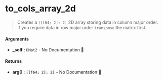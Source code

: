 # to\_cols\_array\_2d

>  Creates a `[[f64; 2]; 2]` 2D array storing data in column major order.
>  If you require data in row major order `transpose` the matrix first.

#### Arguments

- **\_self** : `DMat2` \- No Documentation 🚧

#### Returns

- **arg0** : `[[f64; 2]; 2]` \- No Documentation 🚧
